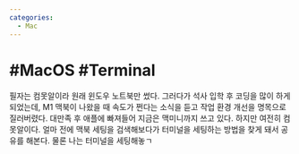 ```yaml
---
categories:
  - Mac
---
```


# #MacOS #Terminal

필자는 컴못알이라 원래 윈도우 노트북만 썼다. 그러다가 석사 입학 후 코딩을 많이 하게 되었는데, M1 맥북이 나왔을 때 속도가 쩐다는 소식을 듣고 작업 환경 개선을 명목으로 질러버렸다. 대만족 후 애플에 빠져들어 지금은 맥미니까지 쓰고 있다. 하지만 여전히 컴못알이다. 얼마 전에 맥북 세팅을 검색해보다가 터미널을 세팅하는 방법을 찾게 돼서 공유를 해본다. 물론 나는 터미널을 세팅해놓ㄱ
<!--stackedit_data:
eyJoaXN0b3J5IjpbMTY2MzY0NzYyMF19
-->
